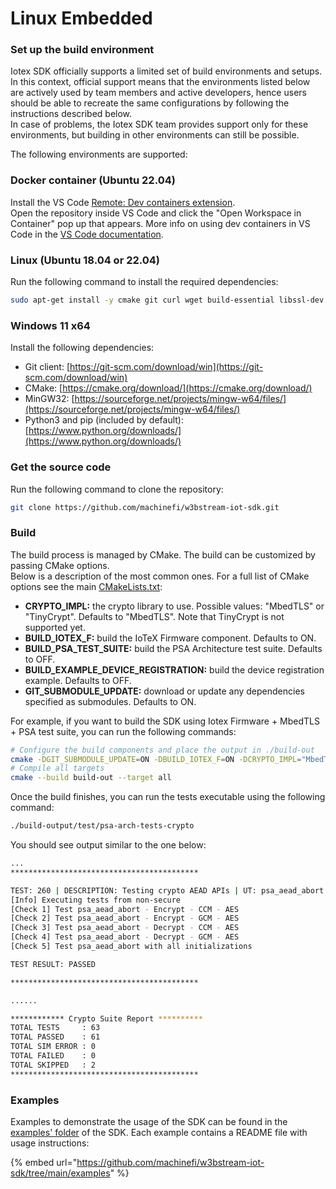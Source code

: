 # Linux Embedded

### Set up the build environment

Iotex SDK officially supports a limited set of build environments and setups. In this context, official support means that the environments listed below are actively used by team members and active developers, hence users should be able to recreate the same configurations by following the instructions described below.\
In case of problems, the Iotex SDK team provides support only for these environments, but building in other environments can still be possible.

The following environments are supported:

### **Docker container (Ubuntu 22.04)**

Install the VS Code [Remote: Dev containers extension](https://marketplace.visualstudio.com/items?itemName=ms-vscode-remote.remote-containers).\
Open the repository inside VS Code and click the "Open Workspace in Container" pop up that appears. More info on using dev containers in VS Code in the [VS Code documentation](https://code.visualstudio.com/docs/devcontainers/containers#\_open-an-existing-workspace-in-a-container).

### **Linux (Ubuntu 18.04 or 22.04)**

Run the following command to install the required dependencies:

```bash
sudo apt-get install -y cmake git curl wget build-essential libssl-dev python3
```

### **Windows 11 x64**

Install the following dependencies:

* Git client: [https://git-scm.com/download/win](https://git-scm.com/download/win)
* CMake: [https://cmake.org/download/](https://cmake.org/download/)
* MinGW32: [https://sourceforge.net/projects/mingw-w64/files/](https://sourceforge.net/projects/mingw-w64/files/)
* Python3 and pip (included by default): [https://www.python.org/downloads/](https://www.python.org/downloads/)

### Get the source code

Run the following command to clone the repository:

```bash
git clone https://github.com/machinefi/w3bstream-iot-sdk.git
```

### Build

The build process is managed by CMake. The build can be customized by passing CMake options.\
Below is a description of the most common ones. For a full list of CMake options see the main [CMakeLists.txt](https://github.com/machinefi/w3bstream-iot-sdk/blob/main/CMakeLists.txt):

* **CRYPTO\_IMPL:** the crypto library to use. Possible values: "MbedTLS" or "TinyCrypt". Defaults to "MbedTLS". Note that TinyCrypt is not supported yet.
* **BUILD\_IOTEX\_F:** build the IoTeX Firmware component. Defaults to ON.
* **BUILD\_PSA\_TEST\_SUITE:** build the PSA Architecture test suite. Defaults to OFF.
* **BUILD\_EXAMPLE\_DEVICE\_REGISTRATION:** build the device registration example. Defaults to OFF.
* **GIT\_SUBMODULE\_UPDATE:** download or update any dependencies specified as submodules. Defaults to ON.

For example, if you want to build the SDK using Iotex Firmware + MbedTLS + PSA test suite, you can run the following commands:

```bash
# Configure the build components and place the output in ./build-out
cmake -DGIT_SUBMODULE_UPDATE=ON -DBUILD_IOTEX_F=ON -DCRYPTO_IMPL="MbedTLS" -DBUILD_PSA_TEST_SUITE=ON -S ./ -B ./build-out
# Compile all targets
cmake --build build-out --target all
```

Once the build finishes, you can run the tests executable using the following command:

```bash
./build-output/test/psa-arch-tests-crypto
```

You should see output similar to the one below:

```bash
...
******************************************

TEST: 260 | DESCRIPTION: Testing crypto AEAD APIs | UT: psa_aead_abort
[Info] Executing tests from non-secure
[Check 1] Test psa_aead_abort - Encrypt - CCM - AES
[Check 2] Test psa_aead_abort - Encrypt - GCM - AES
[Check 3] Test psa_aead_abort - Decrypt - CCM - AES
[Check 4] Test psa_aead_abort - Decrypt - GCM - AES
[Check 5] Test psa_aead_abort with all initializations

TEST RESULT: PASSED

******************************************

......

************ Crypto Suite Report **********
TOTAL TESTS     : 63
TOTAL PASSED    : 61
TOTAL SIM ERROR : 0
TOTAL FAILED    : 0
TOTAL SKIPPED   : 2
******************************************
```

### Examples

Examples to demonstrate the usage of the SDK can be found in the [examples' folder](https://github.com/machinefi/w3bstream-iot-sdk/tree/main/examples) of the SDK. Each example contains a README file with usage instructions:

{% embed url="https://github.com/machinefi/w3bstream-iot-sdk/tree/main/examples" %}
